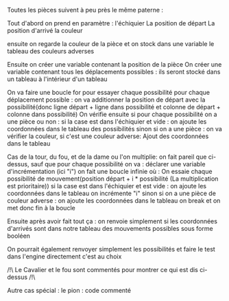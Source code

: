 Toutes les pièces suivent à peu près le même paterne :

Tout d'abord on prend en paramètre :
l'échiquier
La position de départ
La position d'arrivé
la couleur

ensuite on regarde la couleur de la pièce et on stock dans une variable le tableau des couleurs adverses

Ensuite on créer une variable contenant la position de la pièce
On créer une variable contenant tous les déplacements possibles :
    ils seront stocké dans un tableau à l'intérieur d'un tableau

On va faire une boucle for pour essayer chaque possibilité pour chaque déplacement possible :
    on va  additionner la position de départ avec la possibilité(donc ligne départ + ligne dans possibilité et 
    colonne de départ + colonne dans possibilité)
        On vérifie ensuite si pour chaque possibilité on a une pièce ou non :
            si la case est dans l'échiquier et vide :
                on ajoute les coordonnées dans le tableau des possibilités
            sinon si on a une pièce :
                on va vérifier la couleur, si c'est une couleur adverse:
                    Ajout des coordonnées dans le tableau

Cas de la tour, du fou, et de la dame ou l'on multiplie:
    on fait pareil que ci-dessus, sauf que pour chaque possibilité on va :
        déclarer une variable d'incrémentation (ici "i")
        on fait une boucle infinie où :
            On essaie chaque possibilité de mouvement(position départ + i * possibilité (La multiplication est prioritaire))
                si la case est dans l'échiquier et est vide :
                    on ajoute les coordonnées dans le tableau
                    on incrémente "i"
                sinon
                    si on a une pièce de couleur adverse : 
                        on ajoute les coordonnées dans le tableau
                    on break et on met donc fin à la boucle

Ensuite après avoir fait tout ça :
on renvoie simplement si les coordonnées d'arrivés sont dans notre tableau des mouvements possibles sous forme booléen

On pourrait également renvoyer simplement les possibilités et faire le test dans l'engine directement c'est au choix


/!\ Le Cavalier et le fou sont commentés pour montrer ce qui est dis ci-dessus /!\

Autre cas spécial :
    le pion : 
        code commenté
        